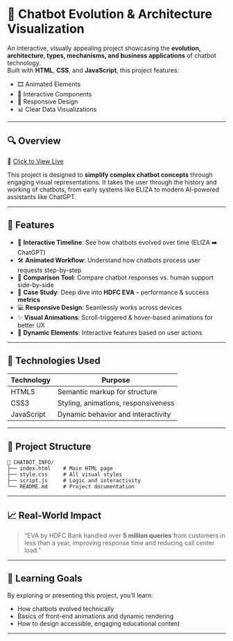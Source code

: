 # 🤖 Chatbot Evolution & Architecture Visualization

An interactive, visually appealing project showcasing the **evolution, architecture, types, mechanisms, and business applications** of chatbot technology.  
Built with **HTML**, **CSS**, and **JavaScript**, this project features:

- 🎞️ Animated Elements  
- 🧩 Interactive Components  
- 📱 Responsive Design  
- 📊 Clear Data Visualizations  

---

## 🔍 Overview

🔗 [Click to View Live](https://naveen-kumar-git.github.io/Chatbot_Info/)

This project is designed to **simplify complex chatbot concepts** through engaging visual representations. It takes the user through the history and working of chatbots, from early systems like ELIZA to modern AI-powered assistants like ChatGPT.

---

## 🚀 Features

- 📜 **Interactive Timeline**: See how chatbots evolved over time (ELIZA ➡️ ChatGPT)
- 🛠️ **Animated Workflow**: Understand how chatbots process user requests step-by-step
- 🤖 **Comparison Tool**: Compare chatbot responses vs. human support side-by-side
- 📌 **Case Study**: Deep dive into **HDFC EVA** – performance & success **metrics**
- 💻 **Responsive Design**: Seamlessly works across devices
- ✨ **Visual Animations**: Scroll-triggered & hover-based animations for better UX
- 🔄 **Dynamic Elements**: Interactive features based on user actions

---

## 🧰 Technologies Used

| Technology | Purpose                             |
|------------|-------------------------------------|
| HTML5      | Semantic markup for structure       |
| CSS3       | Styling, animations, responsiveness |
| JavaScript | Dynamic behavior and interactivity  |

---

## 📂 Project Structure

```
📁 CHATBOT_INFO/
├── index.html    # Main HTML page
├── style.css     # All visual styles
├── script.js     # Logic and interactivity
└── README.md     # Project documentation
```

---

## 📈 Real-World Impact

> “EVA by HDFC Bank handled over **5 million queries** from customers in less than a year, improving response time and reducing call center load.”

---

## 🧠 Learning Goals

By exploring or presenting this project, you’ll learn:

- How chatbots evolved technically
- Basics of front-end animations and dynamic rendering
- How to design accessible, engaging educational content

---

